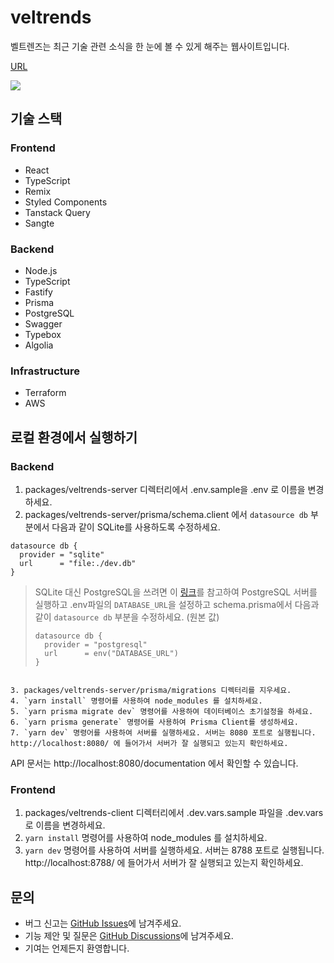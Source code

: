 # veltrends

벨트렌즈는 최근 기술 관련 소식을 한 눈에 볼 수 있게 해주는 웹사이트입니다.

[URL](https://www.veltrends.com)

![](https://www.veltrends.com/og-image.png)

## 기술 스택

### Frontend

- React
- TypeScript
- Remix
- Styled Components
- Tanstack Query
- Sangte

### Backend

- Node.js
- TypeScript
- Fastify
- Prisma
- PostgreSQL
- Swagger
- Typebox
- Algolia

### Infrastructure

- Terraform
- AWS

## 로컬 환경에서 실행하기

### Backend

1. packages/veltrends-server 디렉터리에서 .env.sample을 .env 로 이름을 변경하세요.
2. packages/veltrends-server/prisma/schema.client 에서 `datasource db` 부분에서 다음과 같이 SQLite를 사용하도록 수정하세요.

```
datasource db {
  provider = "sqlite"
  url      = "file:./dev.db"
}
```

> SQLite 대신 PostgreSQL을 쓰려면 이 [링크](packages/veltrends-server/dockers/postgresql/README.md)를 참고하여 PostgreSQL 서버를 실행하고 .env파일의 `DATABASE_URL`을 설정하고 schema.prisma에서 다음과 같이 `datasource db` 부분을 수정하세요. (원본 값)
>
> ```
> datasource db {
>   provider = "postgresql"
>   url      = env("DATABASE_URL")
> }
> ```

```

3. packages/veltrends-server/prisma/migrations 디렉터리를 지우세요.
4. `yarn install` 명령어를 사용하여 node_modules 를 설치하세요.
5. `yarn prisma migrate dev` 명령어를 사용하여 데이터베이스 초기설정을 하세요.
6. `yarn prisma generate` 명령어를 사용하여 Prisma Client를 생성하세요.
7. `yarn dev` 명령어를 사용하여 서버를 실행하세요. 서버는 8080 포트로 실행됩니다.  http://localhost:8080/ 에 들어가서 서버가 잘 실행되고 있는지 확인하세요.
```

API 문서는 http://localhost:8080/documentation 에서 확인할 수 있습니다.

### Frontend

1. packages/veltrends-client 디렉터리에서 .dev.vars.sample 파일을 .dev.vars 로 이름을 변경하세요.
2. `yarn install` 명령어를 사용하여 node_modules 를 설치하세요.
3. `yarn dev` 명령어를 사용하여 서버를 실행하세요. 서버는 8788 포트로 실행됩니다. http://localhost:8788/ 에 들어가서 서버가 잘 실행되고 있는지 확인하세요.

## 문의

- 버그 신고는 [GitHub Issues](https://github.com/velopert/veltrends/issues)에 남겨주세요.
- 기능 제안 및 질문은 [GitHub Discussions](https://github.com/velopert/veltrends/discussions)에 남겨주세요.
- 기여는 언제든지 환영합니다.

